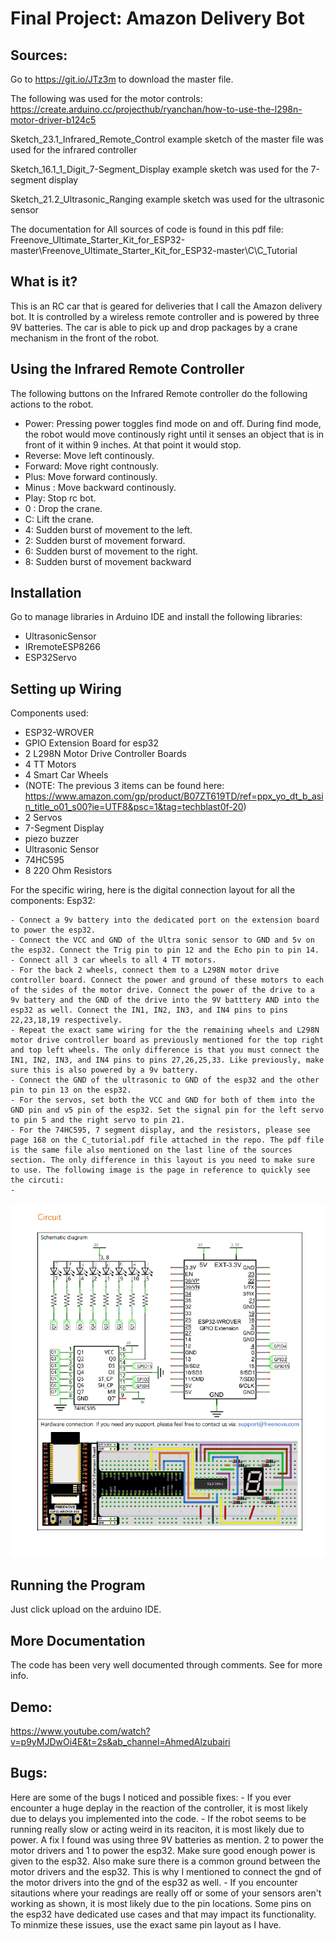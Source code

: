 # Final Project: Amazon Delivery Bot
## Sources:
Go to https://git.io/JTz3m to download the master file. 

The following was used for the motor controls: 
https://create.arduino.cc/projecthub/ryanchan/how-to-use-the-l298n-motor-driver-b124c5

Sketch_23.1_Infrared_Remote_Control example sketch of the master file was used for the infrared controller

Sketch_16.1_1_Digit_7-Segment_Display example sketch was used for the 7-segment display

Sketch_21.2_Ultrasonic_Ranging example sketch was used for the ultrasonic sensor

The documentation for All sources of code is found in this pdf file:  Freenove_Ultimate_Starter_Kit_for_ESP32-master\Freenove_Ultimate_Starter_Kit_for_ESP32-master\C\C_Tutorial

## What is it?


This is an RC car that is geared for deliveries that I call the Amazon delivery bot. It is controlled by a wireless remote controller and is powered by three 9V batteries. The car is able to pick up and drop packages by a crane mechanism in the front of the robot.


## Using the Infrared Remote Controller
The following buttons on the Infrared Remote controller do the following actions to the robot.

  - Power: Pressing power toggles find mode on and off. During find mode, the robot would move continously right until it senses an object that is in front of it within 9 inches. At that point it would stop.
  - Reverse: Move left continously.
  - Forward: Move right contnously. 
  - Plus: Move forward continously.
  - Minus : Move backward continously.
  - Play: Stop rc bot.
  - 0 : Drop the crane.
  - C: Lift the crane.
  - 4: Sudden burst of movement to the left.
  - 2: Sudden burst of movement forward.
  - 6: Sudden burst of movement to the right.
  - 8: Sudden burst of movement backward


## Installation 
Go to manage libraries in Arduino IDE and install the following libraries:

  - UltrasonicSensor
  - IRremoteESP8266  
  - ESP32Servo 


## Setting up Wiring
Components used:

  - ESP32-WROVER
  - GPIO Extension Board for esp32
  - 2  L298N Motor Drive Controller Boards
  - 4 TT Motors
  - 4 Smart Car Wheels
  -  (NOTE: The previous 3 items can be found here: https://www.amazon.com/gp/product/B07ZT619TD/ref=ppx_yo_dt_b_asin_title_o01_s00?ie=UTF8&psc=1&tag=techblast0f-20)
  -  2 Servos
  -  7-Segment Display
  -  piezo buzzer
  -  Ultrasonic Sensor
  -  74HC595
  -  8 220 Ohm Resistors
 
For the specific wiring, here is the digital connection layout for all the components:
Esp32:

    - Connect a 9v battery into the dedicated port on the extension board to power the esp32. 
    - Connect the VCC and GND of the Ultra sonic sensor to GND and 5v on the esp32. Connect the Trig pin to pin 12 and the Echo pin to pin 14.
    - Connect all 3 car wheels to all 4 TT motors. 
    - For the back 2 wheels, connect them to a L298N motor drive controller board. Connect the power and ground of these motors to each of the sides of the motor drive. Connect the power of the drive to a 9v battery and the GND of the drive into the 9V batttery AND into the esp32 as well. Connect the IN1, IN2, IN3, and IN4 pins to pins 22,23,18,19 respectively.
    - Repeat the exact same wiring for the the remaining wheels and L298N motor drive controller board as previously mentioned for the top right and top left wheels. The only difference is that you must connect the IN1, IN2, IN3, and IN4 pins to pins 27,26,25,33. Like previously, make sure this is also powered by a 9v battery. 
    - Connect the GND of the ultrasonic to GND of the esp32 and the other pin to pin 13 on the esp32. 
    - For the servos, set both the VCC and GND for both of them into the GND pin and v5 pin of the esp32. Set the signal pin for the left servo to pin 5 and the right servo to pin 21.
    - For the 74HC595, 7 segment display, and the resistors, please see page 168 on the C_tutorial.pdf file attached in the repo. The pdf file is the same file also mentioned on the last line of the sources section. The only difference in this layout is you need to make sure to use. The following image is the page in reference to quickly see the circuti:
    - 
![Screenshot](circuit.png)
## Running the Program

Just click upload on the arduino IDE. 

## More Documentation

The code has been very well documented through comments. See for more info. 

## Demo:
https://www.youtube.com/watch?v=p9yMJDwOi4E&t=2s&ab_channel=AhmedAlzubairi
## Bugs:
Here are some of the bugs I noticed and possible fixes:
    - If you ever encounter a huge deplay in the reaction of the controller, it is most likely due to delays you implemented into the code. 
    - If the robot seems to be running really slow or acting weird in its reaciton, it is most likely due to power. A fix I found was using three 9V batteries as mention. 2 to power the motor drivers and 1 to power the esp32. Make sure good enough power is given to the esp32. Also make sure there is a common ground between the motor drivers and the esp32. This is why I mentioned to connect the gnd of the motor drivers into the gnd of the esp32 as well.
    - If you encounter sitautions where your readings are really off or some of your sensors aren't working as shown, it is most likely due to the pin locations. Some pins on the esp32 have dedicated use cases and that may impact its functionality. To minmize these issues, use the exact same pin layout as I have.


